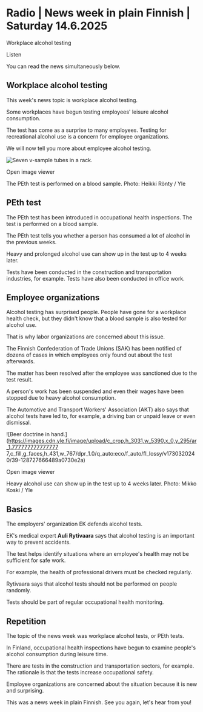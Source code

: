 # Radio | News week in plain Finnish | Saturday 14.6.2025

Workplace alcohol testing

Listen

You can read the news simultaneously below.

## Workplace alcohol testing

This week's news topic is workplace alcohol testing.

Some workplaces have begun testing employees' leisure alcohol consumption.

The test has come as a surprise to many employees. Testing for recreational alcohol use is a concern for employee organizations.

We will now tell you more about employee alcohol testing.

![Seven v-sample tubes in a rack.](https://images.cdn.yle.fi/image/upload/c_crop,h_514,w_914,x_0,y_0/ar_1.777777777777777,c_fill,g_faces,h_431,w_767/dpr_1.0/q_auto:eco/f_auto/fl_lossy/v1686731073/39-11294206489788389ba4)

Open image viewer

The PEth test is performed on a blood sample. Photo: Heikki Rönty / Yle

## PEth test

The PEth test has been introduced in occupational health inspections. The test is performed on a blood sample.

The PEth test tells you whether a person has consumed a lot of alcohol in the previous weeks.

Heavy and prolonged alcohol use can show up in the test up to 4 weeks later.

Tests have been conducted in the construction and transportation industries, for example. Tests have also been conducted in office work.

## Employee organizations

Alcohol testing has surprised people. People have gone for a workplace health check, but they didn't know that a blood sample is also tested for alcohol use.

That is why labor organizations are concerned about this issue.

The Finnish Confederation of Trade Unions (SAK) has been notified of dozens of cases in which employees only found out about the test afterwards.

The matter has been resolved after the employee was sanctioned due to the test result.

A person's work has been suspended and even their wages have been stopped due to heavy alcohol consumption.

The Automotive and Transport Workers' Association (AKT) also says that alcohol tests have led to, for example, a driving ban or unpaid leave or even dismissal.

![Beer doctrine in hand.](https://images.cdn.yle.fi/image/upload/c_crop,h_3031,w_5390,x_0,y_295/ar_1.777777777777777 7,c_fill,g_faces,h_431,w_767/dpr_1.0/q_auto:eco/f_auto/fl_lossy/v1730320240/39-128727666489a0730e2a)

Open image viewer

Heavy alcohol use can show up in the test up to 4 weeks later. Photo: Mikko Koski / Yle

## Basics

The employers' organization EK defends alcohol tests.

EK's medical expert **Auli Rytivaara** says that alcohol testing is an important way to prevent accidents.

The test helps identify situations where an employee's health may not be sufficient for safe work.

For example, the health of professional drivers must be checked regularly.

Rytivaara says that alcohol tests should not be performed on people randomly.

Tests should be part of regular occupational health monitoring.

## Repetition

The topic of the news week was workplace alcohol tests, or PEth tests.

In Finland, occupational health inspections have begun to examine people's alcohol consumption during leisure time.

There are tests in the construction and transportation sectors, for example. The rationale is that the tests increase occupational safety.

Employee organizations are concerned about the situation because it is new and surprising.

This was a news week in plain Finnish. See you again, let's hear from you!
